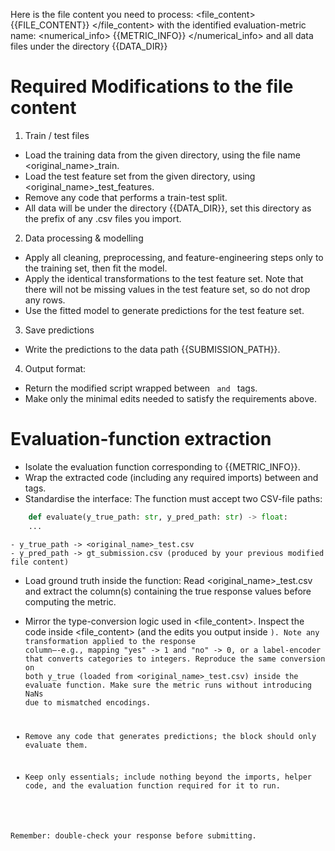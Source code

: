 Here is the file content you need to process:
<file_content>
{{FILE_CONTENT}}
</file_content>
with the identified evaluation-metric name:
<numerical_info>
{{METRIC_INFO}}
</numerical_info>
and all data files under the directory
<directory>{{DATA_DIR}}</directory>

# Required Modifications to the file content

1. Train / test files
 - Load the training data from the given directory, using the file name <original_name>_train.
 - Load the test feature set from the given directory, using <original_name>_test_features.
 - Remove any code that performs a train-test split.
 - All data will be under the directory <directory>{{DATA_DIR}}</directory>, set this directory as the prefix of any .csv files you import.

2. Data processing & modelling
 - Apply all cleaning, preprocessing, and feature-engineering steps only to the training set, then fit the model.
 - Apply the identical transformations to the test feature set. Note that there will not be missing values in the test feature set, so do not drop any rows.
 - Use the fitted model to generate predictions for the test feature set.

3. Save predictions
 - Write the predictions to the data path <path>{{SUBMISSION_PATH}}</path>.

4. Output format:
 - Return the modified script wrapped between <code> and </code> tags.
 - Make only the minimal edits needed to satisfy the requirements above.

# Evaluation-function extraction
- Isolate the evaluation function corresponding to {{METRIC_INFO}}.
- Wrap the extracted code (including any required imports) between <evaluation> and </evaluation> tags.
- Standardise the interface:
    The function must accept two CSV-file paths:
```python
    def evaluate(y_true_path: str, y_pred_path: str) -> float:
    ...
```
    - y_true_path -> <original_name>_test.csv
    - y_pred_path -> gt_submission.csv (produced by your previous modified file content)
- Load ground truth inside the function:
    Read <original_name>_test.csv and extract the column(s) containing the true response values before computing the metric.
- Mirror the type-conversion logic used in <file_content>.
    Inspect the code inside <file_content> (and the edits you output inside <code>). Note any transformation applied to the response column—-e.g., mapping "yes" -> 1 and "no" -> 0, or a label-encoder that converts categories to integers.
    Reproduce the same conversion on both y_true (loaded from <original_name>_test.csv) inside the evaluate function.
    Make sure the metric runs without introducing NaNs due to mismatched encodings.

- Remove any code that generates predictions; the block should only evaluate them.
- Keep only essentials; include nothing beyond the imports, helper code, and the evaluation function required for it to run.

Remember: double-check your response before submitting.









